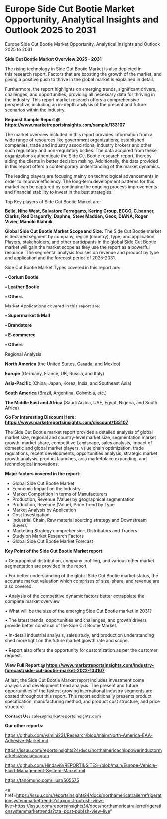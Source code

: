 # Europe Side Cut Bootie Market Opportunity, Analytical Insights and Outlook 2025 to 2031
 Europe Side Cut Bootie Market Opportunity, Analytical Insights and Outlook 2025 to 2031

<Strong> Side Cut Bootie Market Overview 2025 - 2031</strong>

The rising technology in Side Cut Bootie Market is also depicted in this research report. Factors that are boosting the growth of the market, and giving a positive push to thrive in the global market is explained in detail.

Furthermore, the report highlights on emerging trends, significant drivers, challenges, and opportunities, providing all necessary data for thriving in the industry. This report market research offers a comprehensive perspective, including an in-depth analysis of the present and future scenarios within the industry.

<strong>Request Sample Report @ <a href=https://www.marketreportsinsights.com/sample/133107>https://www.marketreportsinsights.com/sample/133107</a></strong>

The market overview included in this report provides information from a wide range of resources like government organizations, established companies, trade and industry associations, industry brokers and other such regulatory and non-regulatory bodies. The data acquired from these organizations authenticate the Side Cut Bootie research report, thereby aiding the clients in better decision making. Additionally, the data provided in this report offers a contemporary understanding of the market dynamics.

The leading players are focusing mainly on technological advancements in order to improve efficiency. The long-term development patterns for this market can be captured by continuing the ongoing process improvements and financial stability to invest in the best strategies.

Top Key players of Side Cut Bootie Market are:

<strong>Belle, Nine West, Salvatore Ferragamo, Kering Group, ECCO, C.banner, Clarks, Red Dragonfly, Daphne, Steve Madden, Geox, DIANA, Roger Vivier, Manolo Blahnik</strong>

<strong><b>Global Side Cut Bootie Market Scope and Size:</b></strong>
The Side Cut Bootie market is declared segment by company, region (country), type, and application. Players, stakeholders, and other participants in the global Side Cut Bootie market will gain the market scope as they use the report as a powerful resource. The segmental analysis focuses on revenue and product by type and application and the forecast period of 2025-2031.

Side Cut Bootie Market Types covered in this report are:

<strong>• Corium Bootie

• Leather Bootie

• Others</strong>

Market Applications covered in this report are:

<strong>• Supermarket & Mall

• Brandstore

• E-commerce

• Others</strong> 

Regional Analysis

<strong>North America</strong> (the United States, Canada, and Mexico)

<strong>Europe</strong> (Germany, France, UK, Russia, and Italy)

<strong>Asia-Pacific</strong> (China, Japan, Korea, India, and Southeast Asia)

<strong>South America</strong> (Brazil, Argentina, Colombia, etc.)

<strong>The Middle East and Africa</strong> (Saudi Arabia, UAE, Egypt, Nigeria, and South Africa)

<strong>Go For Interesting Discount Here: <a href=https://www.marketreportsinsights.com/discount/133107>https://www.marketreportsinsights.com/discount/133107</a></strong>

The Side Cut Bootie market report provides a detailed analysis of global market size, regional and country-level market size, segmentation market growth, market share, competitive Landscape, sales analysis, impact of domestic and global market players, value chain optimization, trade regulations, recent developments, opportunities analysis, strategic market growth analysis, product launches, area marketplace expanding, and technological innovations.

<strong><b>Major factors covered in the report:</b></strong>
<ul>
  <li>Global Side Cut Bootie Market </li>
  <li>Economic Impact on the Industry</li>
  <li>Market Competition in terms of Manufacturers</li>
  <li>Production, Revenue (Value) by geographical segmentation</li>
  <li>Production, Revenue (Value), Price Trend by Type</li>
  <li>Market Analysis by Application</li>
  <li>Cost Investigation</li>
  <li>Industrial Chain, Raw material sourcing strategy and Downstream Buyers</li>
  <li>Marketing Strategy comprehension, Distributors and Traders</li>
  <li>Study on Market Research Factors</li>
  <li>Global Side Cut Bootie Market Forecast</li>
</ul>

<strong><b>Key Point of the Side Cut Bootie Market report:</b></strong>

• Geographical distribution, company profiling, and various other market segmentation are provided in the report.

• For better understanding of the global Side Cut Bootie market status, the accurate market valuation which comprises of size, share, and revenue are also covered.

• Analysis of the competitive dynamic factors better extrapolate the complete market overview

• What will be the size of the emerging Side Cut Bootie market in 2031?

• The latest trends, opportunities and challenges, and growth drivers provide better construal of the Side Cut Bootie Market.

• In-detail industrial analysis, sales study, and production understanding shed more light on the future market growth rate and scope.

• Report also offers the opportunity for customization as per the customer request.

<strong><b>View Full Report @ <a href=https://www.marketreportsinsights.com/industry-forecast/side-cut-bootie-market-2022-133107>https://www.marketreportsinsights.com/industry-forecast/side-cut-bootie-market-2022-133107</a></b></strong>


At last, the Side Cut Bootie Market report includes investment come analysis and development trend analysis. The present and future opportunities of the fastest growing international industry segments are coated throughout this report. This report additionally presents product specification, manufacturing method, and product cost structure, and price structure.

<strong>Contact Us:</strong>
sales@marketreportsinsights.com

<strong>Our other reports:</strong>

<a href=https://github.com/yamini231/Research/blob/main/North-America-EAA-Adhesive-Market.md>https://github.com/yamini231/Research/blob/main/North-America-EAA-Adhesive-Market.md</a>

<a href=https://issuu.com/reportsinsights24/docs/northamericachippowerinductormarketsizevaluecagran>https://issuu.com/reportsinsights24/docs/northamericachippowerinductormarketsizevaluecagran</a>

<a href=https://github.com/Hindavi8/REPORTINSITES-/blob/main/Europe-Vehicle-Fluid-Management-System-Market.md>https://github.com/Hindavi8/REPORTINSITES-/blob/main/Europe-Vehicle-Fluid-Management-System-Market.md</a>

<a href=https://tanomuno.com/illust/505575>https://tanomuno.com/illust/505575</a>

<a href=https://issuu.com/reportsinsights24/docs/northamericatrailerrefrigerationsystemmarkettrends?cta=post-publish-view-live>https://issuu.com/reportsinsights24/docs/northamericatrailerrefrigerationsystemmarkettrends?cta=post-publish-view-live</a>"
